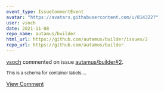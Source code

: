 ```yaml
---
event_type: IssueCommentEvent
avatar: "https://avatars.githubusercontent.com/u/814322?"
user: vsoch
date: 2021-11-08
repo_name: autamus/builder
html_url: https://github.com/autamus/builder/issues/2
repo_url: https://github.com/autamus/builder
---
```


<a href='https://github.com/vsoch' target='_blank'>vsoch</a> commented on issue <a href='https://github.com/autamus/builder/issues/2' target='_blank'>autamus/builder#2</a>.

<small>This is a schema for container labels....</small>

<a href='https://github.com/autamus/builder/issues/2' target='_blank'>View Comment</a>